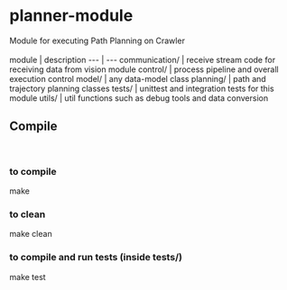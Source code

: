 # planner-module
Module for executing Path Planning on Crawler <br />
 <br />
module | description
--- | ---
communication/ | receive stream code for receiving data from vision module
control/ | process pipeline and overall execution control
model/ | any data-model class
planning/ | path and trajectory planning classes
tests/ | unittest and integration tests for this module
utils/ | util functions such as debug tools and data conversion
<br />

## Compile
<br />

### to compile
make

### to clean
make clean

### to compile and run tests (inside tests/)
make test


